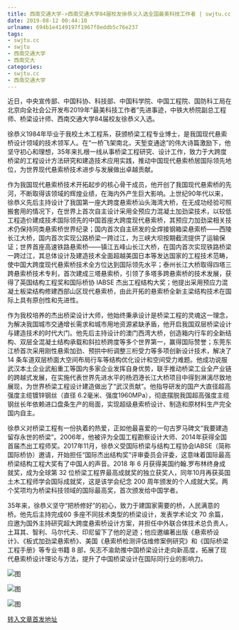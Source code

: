 ```yaml
---
title: 西南交通大学->西南交通大学84届校友徐恭义入选全国最美科技工作者 | swjtu.cc
date: 2019-08-12 00:44:10
urlname: 694b1e4149197f1967f8eddb5c76e237
tags: 
- swjtu.cc
- swjtu
- 西南交通大学
- 西南交大
categories:
- swjtu.cc
- 西南交通大学
---
```



近日，中央宣传部、中国科协、科技部、中国科学院、中国工程院、国防科工局在北京向全社会公开发布2019年“最美科技工作者”先进事迹，中铁大桥院副总工程师、桥梁设计师、西南交通大学84届校友徐恭义入选。

徐恭义1984年毕业于我校土木工程系，获颁桥梁工程专业博士，是我国现代悬索桥设计领域的技术领军人。在“一桥飞架南北，天堑变通途”的伟大诗篇激励下，他坚守初心和理想，35年来扎根一线从事桥梁工程研究、设计工作，致力于大跨度桥梁的工程设计方法研究和建造技术应用实践，推动中国现代悬索桥居国际领先地位，为世界现代悬索桥技术进步与发展做出卓越贡献。

作为我国现代悬索桥技术开拓起步的核心骨干成员，他开创了我国现代悬索桥的先河，不断取得该领域的辉煌业绩，在海内外产生巨大影响。上世纪90年代以来，徐恭义先后主持设计了我国第一座大跨度悬索桥汕头海湾大桥，在无成功经验可照搬套用的情况下，在世界上首次自主设计采用全预应力混凝土加劲梁技术，以较低工程造价建成技术国际领先的中国首座大跨度现代悬索桥，其预应力加劲梁相关技术仍保持同类悬索桥世界纪录；国内首次自主研发的全焊接钢箱梁悬索桥——西陵长江大桥，国内首次实现公路桥梁一跨过江，为三峡大坝按期截流提供了运输保证；世界首座高速铁路悬索桥——镇江五峰山长江大桥，在国内首次实现铁路桥梁一跨过江，其总体设计及建造技术全面超越美国日本等发达国家的工程技术范畴，使中国大跨度现代悬索桥技术全方位达到国际领先水平；泰州长江大桥取得四塔三跨悬索桥技术专利，首次建成三塔悬索桥，引领了多塔多跨悬索桥的技术发展，获得了英国结构工程奖和国际桥协 IABSE 杰出工程结构大奖；他提出采用预应力混凝土板梁结构修建西部山区现代悬索桥，由此开拓的悬索桥全新主梁结构技术在国际上具有原创性和先进性。

作为我校培养的杰出桥梁设计大师，他始终秉承设计是桥梁工程的灵魂这一理念，为解决我国城市交通增长需求和城市用地资源紧缺矛盾，他开启我国双层桥梁设计与建造技术的时代大门。他先后主持设计的澳门西湾大桥，创造箱内行车的全新结构、双层全混凝土结构承载和斜拉桥跨度等多个世界第一，赢得国际赞誉；东莞东江桥首次采用刚性悬索加劲、预拱中桁调整三桁受力等多项创新设计技术，解决了 14 条车道双层桥面大空间布局行车等结构优化设计和空间受力难题。他成功说服武汉本土企业武船重工等国内多家企业发挥自身优势，联手推动桥梁工业全产业链的跨越式发展，在实施代表世界先进水平的杨泗港长江大桥项目中得到淋漓尽致地展现，为世界桥梁工程设计建造做出了“武汉贡献”。他指导研发的国产大直径超高强度主缆镀锌钢丝（直径 6.2毫米、强度1960MPa），彻底摆脱我国超高强度主缆钢丝长年依赖进口盘条生产的局面，实现超级悬索桥设计、制造和原材料生产完全国内自主。

徐恭义对桥梁工程有一份执着的热爱，正如他最喜爱的一句古罗马碑文“我要建造留存永世的桥梁”。2006年，他被评为全国工程勘察设计大师、2014年获得全国首届杰出工程师奖。2017年11月，徐恭义受国际桥梁与结构工程协会IABSE（简称国际桥协）邀请，开始担任“国际杰出结构奖”评审委员会评委，这意味着国际最高桥梁结构工程大奖有了中国人的声音。2018 年 6 月获得美国约翰.罗布林终身成就奖，成为全球第 32 位桥梁工程界最高成就奖的独立获奖人，同年10月再获英国土木工程师学会国际成就奖，这是该学会纪念 200 周年颁发的个人成就大奖。两个奖项均为桥梁科技领域的国际最高奖，首次颁发给中国学者。

35年来，徐恭义坚守“把桥修好”的初心，致力于建国家需要的桥，人民满意的桥。他先后主持完成60 多座不同技术类型的桥梁设计，发表学术论文 70 余篇，应邀为国外主持研究超大跨度悬索桥设计方案，并担任中外联合体技术总负责人，土耳其、智利、马尔代夫、印尼留下了他的足迹；他应邀编著出版《悬索桥设计》、《板式加劲梁悬索桥》、美国《悬索桥检测评估维修案例研究》和《国际桥梁工程手册》等专业书籍 8 部，矢志不渝助推中国桥梁设计走向新高度，拓展了现代悬索桥设计理论与方法，提升了中国桥梁设计在国际同行业的影响力。



![图](https://news.swjtu.edu.cn/upload/201908/11/201908112310363802.jpg)

![图](https://news.swjtu.edu.cn/upload/201908/11/201908112329356103.jpg)

![图](https://news.swjtu.edu.cn/upload/201908/11/201908112314522138.jpg)

[转入文章首发地址](https://news.swjtu.edu.cn/shownews-18728.shtml)